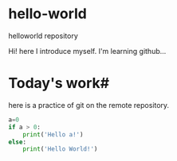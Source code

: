 # hello-world
helloworld repository

Hi!
here I introduce myself. I'm learning github...

# Today's work#

here is a practice of git on the remote repository.

```python
a=0
if a > 0:
    print('Hello a!')
else:
	print('Hello World!')
```



